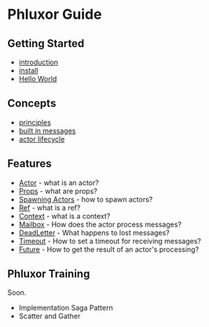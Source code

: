# Phluxor Guide

## Getting Started

- [introduction](intro.md)
- [install](install.md)
- [Hello World](hello.md)

## Concepts

- [principles](/en/what/principles.html)
- [built in messages](/en/what/built_in_message.html)
- [actor lifecycle](/en/what/lifecycle.html)

## Features

- [Actor](/en/features/actor.html) - what is an actor?
- [Props](/en/features/props.html) - what are props?
- [Spawning Actors](/en/features/spawn_actors.html) - how to spawn actors?  
- [Ref](/en/features/ref.html) - what is a ref?  
- [Context](/en/features/context.html) - what is a context?
- [Mailbox](/en/features/mailbox.html) - How does the actor process messages?
- [DeadLetter](/en/features/deadletter.html) - What happens to lost messages?
- [Timeout](/en/features/timeout_reciving_message.html) - How to set a timeout for receiving messages?
- [Future](/en/features/future.html) - How to get the result of an actor's processing?

## Phluxor Training

Soon.  

- Implementation Saga Pattern
- Scatter and Gather
